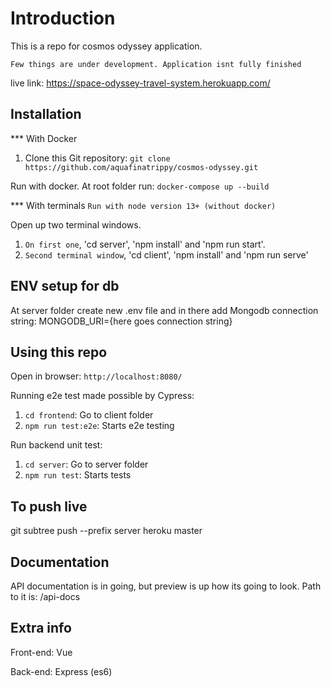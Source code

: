 # Introduction

This is a repo for cosmos odyssey application. 

`Few things are under development. Application isnt fully finished`

live link: https://space-odyssey-travel-system.herokuapp.com/



## Installation

*** With Docker
1. Clone this Git repository: `git clone https://github.com/aquafinatrippy/cosmos-odyssey.git`

Run with docker. At root folder run: `docker-compose up --build`

*** With terminals
`Run with node version 13+ (without docker)` 

Open up two terminal windows.
1. `On first one`, 'cd server', 'npm install' and 'npm run start'. 
2. `Second terminal window`, 'cd client', 'npm install' and 'npm run serve'

## ENV setup for db

At server folder create new .env file and in there add Mongodb connection string: MONGODB_URI={here goes connection string}

## Using this repo

Open in browser: `http://localhost:8080/`

Running e2e test made possible by Cypress:

1. `cd frontend`: Go to client folder
2. `npm run test:e2e`: Starts e2e testing

Run backend unit test:

1. `cd server`: Go to server folder
2. `npm run test`: Starts tests

## To push live

git subtree push --prefix server heroku master

## Documentation

API documentation is in going, but preview is up how its going to look. Path to it is: /api-docs

## Extra info

Front-end: Vue

Back-end: Express (es6)
